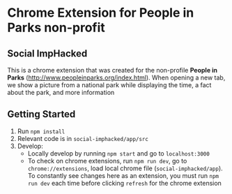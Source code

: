 # Chrome Extension for People in Parks non-profit
## Social ImpHacked

This is a chrome extension that was created for the non-profile **People in Parks**
(http://www.peopleinparks.org/index.html).  When opening a new tab, we show
a picture from a national park while displaying the time, a fact about the
park, and more information

## Getting Started
1. Run `npm install`
2. Relevant code is in `social-imphacked/app/src`
3. Develop:
    * Locally develop by running `npm start` and go to `localhost:3000`
    * To check on chrome extensions, run `npm run dev`, go to `chrome://extensions`, load local chrome file (`social-imphacked/app`).  To constantly see changes here as an extension, you must run `npm run dev` each time before clicking `refresh` for the chrome extension
